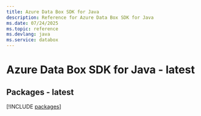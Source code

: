 ```yaml
---
title: Azure Data Box SDK for Java
description: Reference for Azure Data Box SDK for Java
ms.date: 07/24/2025
ms.topic: reference
ms.devlang: java
ms.service: databox
---
```

# Azure Data Box SDK for Java - latest
## Packages - latest
[!INCLUDE [packages](data-box-index.md)]